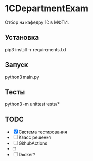 # 1CDepartmentExam
Отбор на кафедру 1С в МФТИ.

## Установка

pip3 install -r requirements.txt

## Запуск

python3 main.py

## Тесты

python3 -m unittest tests/*

## TODO

- [x] Система тестирования
- [ ] Класс решения
- [ ] GithubActions
- [ ] 
- [ ] Docker? 
